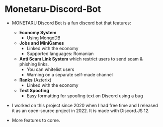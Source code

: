 # Monetaru-Discord-Bot
- MONETARU Discord Bot is a fun discord bot that features:

  - **Economy System**
    - Using MongoDB
  - **Jobs and MiniGames**
    - Linked with the economy
    - Supported languages: Romanian
  - **Anti Scam Link System** which restrict users to send scam & phishing links.
    - You can whitelist users
    - Warning on a separate self-made channel
  - **Ranks** (Azterix)
    - Linked with the economy
  - **Text Spoofing** 
    - Easy formatting for spoofing text on Discord using a bug

- I worked on this project since 2020 when I had free time and I released it as an open-source project in 2022. It is made with Discord.JS 12.
- More features to come.
